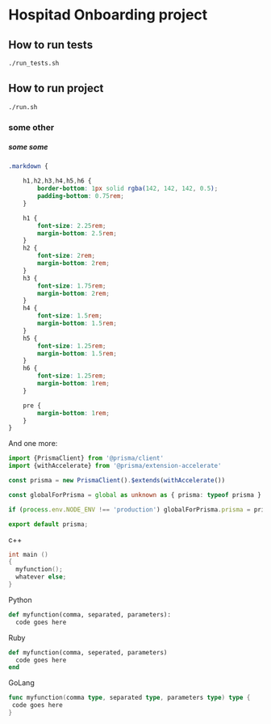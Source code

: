 Hospitad Onboarding project
=======

## How to run tests

```bash
./run_tests.sh
```
## How to run project

```bash
./run.sh
```


### some other

##### some some


```css
.markdown {

    h1,h2,h3,h4,h5,h6 {
        border-bottom: 1px solid rgba(142, 142, 142, 0.5);
        padding-bottom: 0.75rem;
    }

    h1 {
        font-size: 2.25rem;
        margin-bottom: 2.5rem;
    }
    h2 {
        font-size: 2rem;
        margin-bottom: 2rem;
    }
    h3 {
        font-size: 1.75rem;
        margin-bottom: 2rem;
    }
    h4 {
        font-size: 1.5rem;
        margin-bottom: 1.5rem;
    }
    h5 {
        font-size: 1.25rem;
        margin-bottom: 1.5rem;
    }
    h6 {
        font-size: 1.25rem;
        margin-bottom: 1rem;
    }

    pre {
        margin-bottom: 1rem;
    }
}
```

And one more:

```ts
import {PrismaClient} from '@prisma/client'
import {withAccelerate} from '@prisma/extension-accelerate'

const prisma = new PrismaClient().$extends(withAccelerate())

const globalForPrisma = global as unknown as { prisma: typeof prisma }

if (process.env.NODE_ENV !== 'production') globalForPrisma.prisma = prisma;

export default prisma;
```


c++ 

```cpp
int main ()
{
  myfunction();
  whatever else;
} 
```

Python

```py
def myfunction(comma, separated, parameters):
  code goes here
```


Ruby

```rb
def myfunction(comma, seperated, parameters)
  code goes here
end
```

GoLang

```go
func myfunction(comma type, separated type, parameters type) type {
 code goes here
}
```
